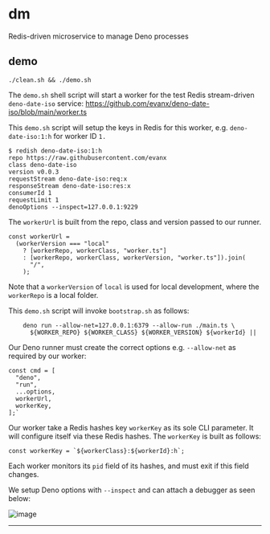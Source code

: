 # dm

Redis-driven microservice to manage Deno processes

## demo

```shell
./clean.sh && ./demo.sh
```

The `demo.sh` shell script will start a worker for the test Redis stream-driven
`deno-date-iso` service: https://github.com/evanx/deno-date-iso/blob/main/worker.ts

This `demo.sh` script will setup the keys in Redis for this worker, e.g. `deno-date-iso:1:h` for worker ID `1.`

```
$ redish deno-date-iso:1:h
repo https://raw.githubusercontent.com/evanx
class deno-date-iso
version v0.0.3
requestStream deno-date-iso:req:x
responseStream deno-date-iso:res:x
consumerId 1
requestLimit 1
denoOptions --inspect=127.0.0.1:9229
```

The `workerUrl` is built from the repo, class and version passed to our runner.

```
const workerUrl =
  (workerVersion === "local"
    ? [workerRepo, workerClass, "worker.ts"]
    : [workerRepo, workerClass, workerVersion, "worker.ts"]).join(
      "/",
    );
```

Note that a `workerVersion` of `local` is used for local development, where the `workerRepo` is a local folder.

This `demo.sh` script will invoke `bootstrap.sh` as follows:

```
    deno run --allow-net=127.0.0.1:6379 --allow-run ./main.ts \
      ${WORKER_REPO} ${WORKER_CLASS} ${WORKER_VERSION} ${workerId} ||
```

Our Deno runner must create the correct options e.g. `--allow-net` as required by our worker:

```
const cmd = [
  "deno",
  "run",
  ...options,
  workerUrl,
  workerKey,
];`
```

Our worker take a Redis hashes key `workerKey` as its sole CLI parameter. It will configure itself via these Redis hashes. The `workerKey` is built as follows:

```
const workerKey = `${workerClass}:${workerId}:h`;
```

Each worker monitors its `pid` field of its hashes, and must exit if this field changes.

We setup Deno options with `--inspect` and can attach a debugger as seen below:

![image](https://user-images.githubusercontent.com/899558/134762517-4ccc28b3-6f8e-4ab9-8529-49054eb7f1ee.png)

<hr>
